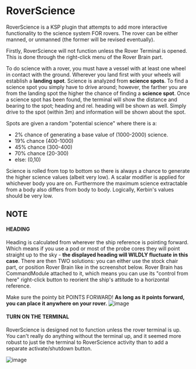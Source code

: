 RoverScience
============

RoverScience is a KSP plugin that attempts to add more interactive functionality to the science system FOR rovers. The rover can be either manned, or unmanned (the former will be revised eventually).


Firstly, RoverScience will not function unless the Rover Terminal is opened. This is done through the right-click menu of the Rover Brain part.

To do science with a rover, you must have a vessel with at least one wheel in contact with the ground. Wherever you land first with your wheels will establish a **landing spot**. Science is analyzed from **science spots**. To find a science spot you simply have to drive around; however, the farther you are from the landing spot the higher the chance of finding a **science spot**. Once a science spot has been found, the terminal will show the distance and bearing to the spot; heading and rel. heading will be shown as well. Simply drive to the spot (within 3m) and information will be shown about the spot.

Spots are given a random "potential science" where there is a:

- 2% chance of generating a base value of (1000-2000) science.
- 19% chance (400-1000)
- 45% chance (300-400)
- 70% chance (20-300)
- else: (0,10)

Science is rolled from top to bottom so there is always a chance to generate the higher science values (albeit very low). A scalar modifier is applied for whichever body you are on. Furthermore the maximum science extractable from a body also differs from body to body. Logically, Kerbin's values should be very low.



## NOTE
#### HEADING
Heading is calculated from wherever the ship reference is pointing forward. Which means if you use a pod or most of the probe cores they will point straight up to the sky - **the displayed heading will WILDLY fluctuate in this case**. There are then TWO solutions: you can either use the stock chair part, or position Rover Brain like in the screenshot below. Rover Brain has CommandModule attached to it, which means you can use its "control from here" right-click button to reorient the ship's attitude to a horizontal reference.

Make sure the pointy bit POINTS FORWARD! **As long as it points forward, you can place it anywhere on your rover.**
![image](http://i.imgur.com/Jr0Unyb.png)



#### TURN ON THE TERMINAL
RoverScience is designed not to function unless the rover terminal is up. You can't really do anything without the terminal up, and it seemed more robust to just tie the terminal to RoverScience activity than to add a separate activate/shutdown button.

![image](http://i.imgur.com/tup2z9z.png)
